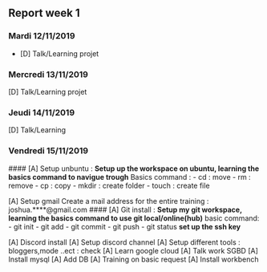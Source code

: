 ## Report week 1

### Mardi 12/11/2019
  - [D] Talk/Learning projet

### Mercredi 13/11/2019
  [D] Talk/Learning projet

### Jeudi 14/11/2019 
  [D]  Talk/Learning 
 
### Vendredi 15/11/2019
  #### [A]  Setup unbuntu : 
**Setup up the workspace on ubuntu, learning the basics command to navigue trough**
    Basics command : 
      - cd : move
      - rm : remove
      - cp : copy
      - mkdir : create folder
      - touch : create file
 
  [A]  Setup gmail
      Create a mail address for the entire training : joshua.****@gmail.com
  #### [A]  Git install : 
**Setup my git workspace, learning the basics command to use git local/online(hub)**
    basic command:
      - git init 
      - git add 
      - git commit 
      - git push 
      - git status
**set up the ssh key**

 [A]  Discord install 
[A]  Setup discord channel 
[A]  Setup different tools : bloggers,mode ..ect : check
[A]  Learn google cloud 
[A]  Talk work SGBD
[A]  Install mysql
[A]  Add DB 
[A]  Training on basic request
[A]  Install workbench

